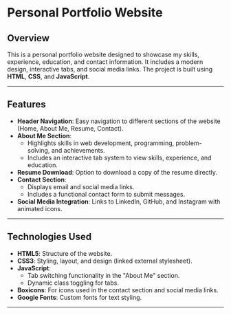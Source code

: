 # Personal Portfolio Website  

## Overview  
This is a personal portfolio website designed to showcase my skills, experience, education, and contact information. It includes a modern design, interactive tabs, and social media links. The project is built using **HTML**, **CSS**, and **JavaScript**.  

---

## Features  
- **Header Navigation**: Easy navigation to different sections of the website (Home, About Me, Resume, Contact).  
- **About Me Section**:  
  - Highlights skills in web development, programming, problem-solving, and achievements.  
  - Includes an interactive tab system to view skills, experience, and education.  
- **Resume Download**: Option to download a copy of the resume directly.  
- **Contact Section**:  
  - Displays email and social media links.  
  - Includes a functional contact form to submit messages.  
- **Social Media Integration**: Links to LinkedIn, GitHub, and Instagram with animated icons.  

---

## Technologies Used  
- **HTML5**: Structure of the website.  
- **CSS3**: Styling, layout, and design (linked external stylesheet).  
- **JavaScript**:  
  - Tab switching functionality in the "About Me" section.  
  - Dynamic class toggling for tabs.  
- **Boxicons**: For icons used in the contact section and social media links.  
- **Google Fonts**: Custom fonts for text styling.  

---

